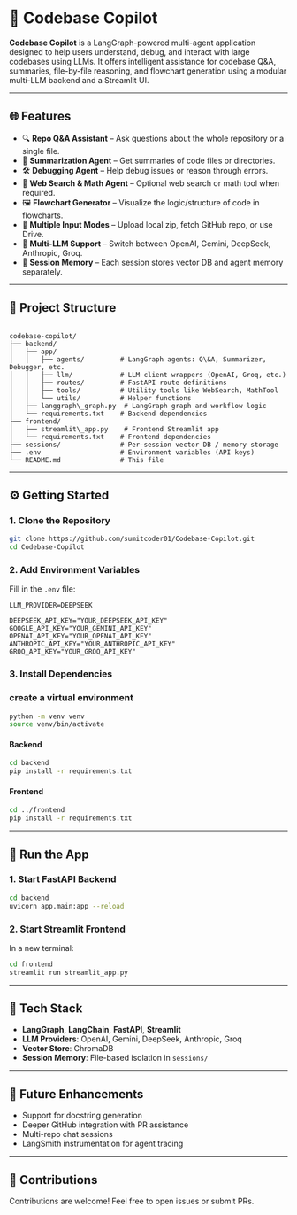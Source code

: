 # 🚀 Codebase Copilot

**Codebase Copilot** is a LangGraph-powered multi-agent application designed to help users understand, debug, and interact with large codebases using LLMs. It offers intelligent assistance for codebase Q&A, summaries, file-by-file reasoning, and flowchart generation using a modular multi-LLM backend and a Streamlit UI.

---

## 🌐 Features

- 🔍 **Repo Q&A Assistant** – Ask questions about the whole repository or a single file.
- 🧠 **Summarization Agent** – Get summaries of code files or directories.
- 🛠️ **Debugging Agent** – Help debug issues or reason through errors.
- 🧮 **Web Search & Math Agent** – Optional web search or math tool when required.
- 🖼️ **Flowchart Generator** – Visualize the logic/structure of code in flowcharts.
- 📂 **Multiple Input Modes** – Upload local zip, fetch GitHub repo, or use Drive.
- 🧬 **Multi-LLM Support** – Switch between OpenAI, Gemini, DeepSeek, Anthropic, Groq.
- 💾 **Session Memory** – Each session stores vector DB and agent memory separately.

---

## 📁 Project Structure

```

codebase-copilot/
├── backend/
│   ├── app/
│   │   ├── agents/         # LangGraph agents: Q\&A, Summarizer, Debugger, etc.
│   │   ├── llm/            # LLM client wrappers (OpenAI, Groq, etc.)
│   │   ├── routes/         # FastAPI route definitions
│   │   ├── tools/          # Utility tools like WebSearch, MathTool
│   │   └── utils/          # Helper functions
│   ├── langgraph\_graph.py  # LangGraph graph and workflow logic
│   └── requirements.txt    # Backend dependencies
├── frontend/
│   ├── streamlit\_app.py    # Frontend Streamlit app
│   └── requirements.txt    # Frontend dependencies
├── sessions/               # Per-session vector DB / memory storage
├── .env                    # Environment variables (API keys)
└── README.md               # This file

````

---

## ⚙️ Getting Started

### 1. Clone the Repository

```bash
git clone https://github.com/sumitcoder01/Codebase-Copilot.git
cd Codebase-Copilot
````

### 2. Add Environment Variables

Fill in the `.env` file:

```env
LLM_PROVIDER=DEEPSEEK

DEEPSEEK_API_KEY="YOUR_DEEPSEEK_API_KEY"
GOOGLE_API_KEY="YOUR_GEMINI_API_KEY"
OPENAI_API_KEY="YOUR_OPENAI_API_KEY"
ANTHROPIC_API_KEY="YOUR_ANTHROPIC_API_KEY"
GROQ_API_KEY="YOUR_GROQ_API_KEY"
```

### 3. Install Dependencies

### create a virtual environment

```bash
python -m venv venv
source venv/bin/activate
```

#### Backend

```bash
cd backend
pip install -r requirements.txt
```

#### Frontend

```bash
cd ../frontend
pip install -r requirements.txt
```

---

## 🚀 Run the App

### 1. Start FastAPI Backend

```bash
cd backend
uvicorn app.main:app --reload
```

### 2. Start Streamlit Frontend

In a new terminal:

```bash
cd frontend
streamlit run streamlit_app.py
```

---

## 📌 Tech Stack

* **LangGraph**, **LangChain**, **FastAPI**, **Streamlit**
* **LLM Providers**: OpenAI, Gemini, DeepSeek, Anthropic, Groq
* **Vector Store**: ChromaDB
* **Session Memory**: File-based isolation in `sessions/`

---

## 🧠 Future Enhancements

* Support for docstring generation
* Deeper GitHub integration with PR assistance
* Multi-repo chat sessions
* LangSmith instrumentation for agent tracing

---

## 🙌 Contributions

Contributions are welcome! Feel free to open issues or submit PRs.